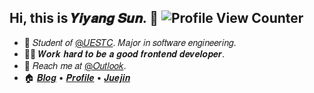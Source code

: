 ## Hi, this is 𝒀𝒊𝒚𝒂𝒏𝒈 𝑺𝒖𝒏. :wave: ![Profile View Counter](https://komarev.com/ghpvc/?username=ccc-ui)

<!-- Introduction -->

- :school: 𝑆𝑡𝑢𝑑𝑒𝑛𝑡 𝑜𝑓 [@𝑈𝐸𝑆𝑇𝐶](https://github.com/uestcer). 𝑀𝑎𝑗𝑜𝑟 𝑖𝑛 𝑠𝑜𝑓𝑡𝑤𝑎𝑟𝑒 𝑒𝑛𝑔𝑖𝑛𝑒𝑒𝑟𝑖𝑛𝑔.
- :man_technologist: 𝑾𝒐𝒓𝒌 𝒉𝒂𝒓𝒅 𝒕𝒐 𝒃𝒆 𝒂 𝒈𝒐𝒐𝒅 𝒇𝒓𝒐𝒏𝒕𝒆𝒏𝒅 𝒅𝒆𝒗𝒆𝒍𝒐𝒑𝒆𝒓.
- :email: 𝑅𝑒𝑎𝑐ℎ 𝑚𝑒 𝑎𝑡 [@𝑂𝑢𝑡𝑙𝑜𝑜𝑘](mailto:2185517539@qq.com).
- :house: [𝑩𝒍𝒐𝒈](https://cwcode.xyz/) • [𝑷𝒓𝒐𝒇𝒊𝒍𝒆](http://cwcode.xyz/) • [𝑱𝒖𝒆𝒋𝒊𝒏](https://juejin.cn/user/141184471928712) 
<!-- Github Stats -->



